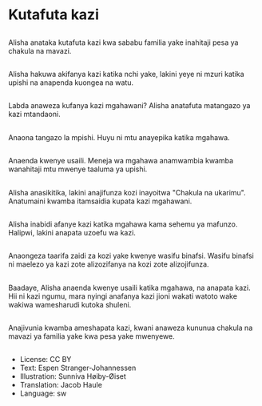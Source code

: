 # Kutafuta kazi

##
Alisha anataka kutafuta kazi kwa sababu familia yake inahitaji pesa ya chakula na mavazi.

##
Alisha hakuwa akifanya kazi katika nchi yake, lakini yeye ni mzuri katika upishi na anapenda kuongea na watu.

##
Labda anaweza kufanya kazi mgahawani? Alisha anatafuta matangazo ya kazi mtandaoni.

##
Anaona tangazo la mpishi. Huyu ni mtu anayepika katika mgahawa.

##
Anaenda kwenye usaili. Meneja wa mgahawa anamwambia kwamba wanahitaji mtu mwenye taaluma ya upishi.

##
Alisha anasikitika, lakini anajifunza kozi inayoitwa "Chakula na ukarimu". Anatumaini kwamba itamsaidia kupata kazi mgahawani.

##
Alisha inabidi afanye kazi katika mgahawa kama sehemu ya mafunzo. Halipwi, lakini anapata uzoefu wa kazi.

##
Anaongeza taarifa zaidi za kozi yake kwenye wasifu binafsi. Wasifu binafsi ni maelezo ya kazi zote alizozifanya na kozi zote alizojifunza.

##
Baadaye, Alisha anaenda kwenye usaili katika mgahawa, na anapata kazi. Hii ni kazi ngumu, mara nyingi anafanya kazi jioni wakati watoto wake wakiwa wamesharudi kutoka shuleni.

##
Anajivunia kwamba ameshapata kazi, kwani anaweza kununua chakula na mavazi ya familia yake kwa pesa yake mwenyewe.

##
* License: CC BY
* Text: Espen Stranger-Johannessen
* Illustration: Sunniva Høiby-Øiset
* Translation: Jacob Haule
* Language: sw
